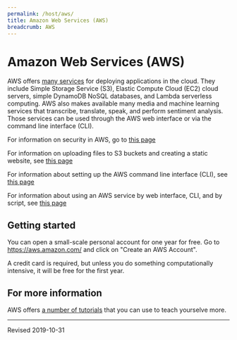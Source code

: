 ```yaml
---
permalink: /host/aws/
title: Amazon Web Services (AWS)
breadcrumb: AWS
---
```


# Amazon Web Services (AWS)

AWS offers [many services](https://aws.amazon.com/) for deploying applications in the cloud.  They include Simple Storage Service (S3), Elastic Compute Cloud (EC2) cloud servers, simple DynamoDB NoSQL databases, and Lambda serverless computing.  AWS also makes available many media and machine learning services that transcribe, translate, speak, and perform sentiment analysis. Those services can be used through the AWS web interface or via the command line interface (CLI).  

For information on security in AWS, go to [this page](security/)

For information on uploading files to S3 buckets and creating a static website, see [this page](website/)

For information about setting up the AWS command line interface (CLI), see [this page](cli/)

For information about using an AWS service by web interface, CLI, and by script, see [this page](translate/)

## Getting started

You can open a small-scale personal account for one year for free.  Go to <https://aws.amazon.com/> and click on "Create an AWS Account".

A credit card is required, but unless you do something computationally intensive, it will be free for the first year.

## For more information

AWS offers [a number of tutorials](https://aws.amazon.com/getting-started/tutorials/) that you can use to teach yourselve more.

----
Revised 2019-10-31
